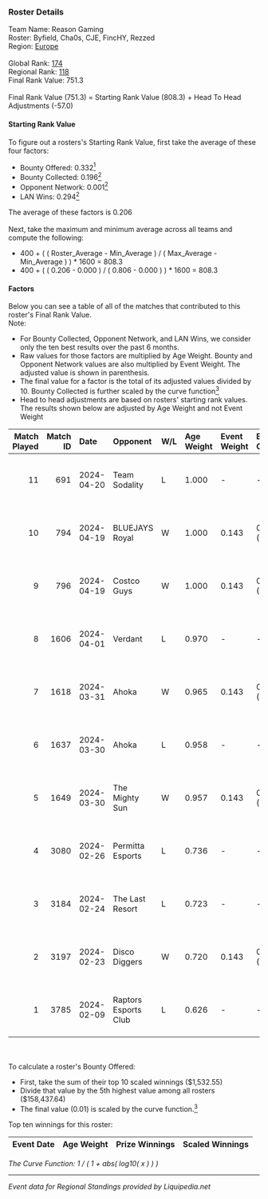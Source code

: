 ### Roster Details<br />
Team Name: Reason Gaming<br />
Roster: Byfield, Cha0s, CJE, FincHY, Rezzed<br />
Region: [Europe]( ../standings_europe.md)<br />
<br />
Global Rank: [174](../standings_global.md)<br />
Regional Rank: [118]( ../standings_europe.md)<br />
Final Rank Value:  751.3<br />
<br />
Final Rank Value (751.3) = Starting Rank Value (808.3) + Head To Head Adjustments (-57.0)<br />

#### Starting Rank Value<br />
To figure out a rosters's Starting Rank Value, first take the average of these four factors:<br />
- Bounty Offered: 0.332[<sup>1</sup>](#table2)
- Bounty Collected: 0.196[<sup>2</sup>](#table1)
- Opponent Network: 0.001[<sup>2</sup>](#table1)
- LAN Wins: 0.294[<sup>2</sup>](#table1)

The average of these factors is 0.206<br />
<br />
Next, take the maximum and minimum average across all teams and compute the following:<br />
- 400 + ( ( Roster_Average - Min_Average ) / ( Max_Average - Min_Average ) ) * 1600 = 808.3
- 400 + ( ( 0.206 - 0.000 ) / ( 0.806 - 0.000 ) ) * 1600 = 808.3


#### Factors<br />
Below you can see a table of all of the matches that contributed to this roster's Final Rank Value.<br />
Note:<br />

- For Bounty Collected, Opponent Network, and LAN Wins, we consider only the ten best results over the past 6 months.
- Raw values for those factors are multiplied by Age Weight. Bounty and Opponent Network values are also multiplied by Event Weight. The adjusted value is shown in parenthesis.
- The final value for a factor is the total of its adjusted values divided by 10. Bounty Collected is further scaled by the curve function[<sup>3</sup>](#curveFunction)
- Head to head adjustments are based on rosters' starting rank values. The results shown below are adjusted by Age Weight and not Event Weight
<span id="table1"></span><br />


| Match Played | Match ID | Date       | Opponent             | W/L | Age Weight | Event Weight | Bounty Collected | Opponent Network | LAN Wins      | H2H Adj. | Roster                              |
| -: | -: | :- | :- | :- | :- | :- | :- | :- | :- | -: | :- |
|           11 |      691 | 2024-04-20 | Team Sodality        | L   | 1.000      | -            | -                | -                | -             |   -25.42 | Byfield, Cha0s, CJE, FincHY, Rezzed |
|           10 |      794 | 2024-04-19 | BLUEJAYS Royal       | W   | 1.000      | 0.143        | 0.000 (0.000)    | 0.000 (0.000)    | false (0.000) |     3.22 | Byfield, Cha0s, CJE, FincHY, Rezzed |
|            9 |      796 | 2024-04-19 | Costco Guys          | W   | 1.000      | 0.143        | 0.000 (0.000)    | 0.000 (0.000)    | false (0.000) |     3.43 | Byfield, Cha0s, CJE, FincHY, Rezzed |
|            8 |     1606 | 2024-04-01 | Verdant              | L   | 0.970      | -            | -                | -                | -             |    -8.93 | Byfield, Cha0s, CJE, FincHY, Rezzed |
|            7 |     1618 | 2024-03-31 | Ahoka                | W   | 0.965      | 0.143        | 0.006 (0.001)    | 0.067 (0.009)    | true (0.965)  |    14.93 | Byfield, Cha0s, CJE, FincHY, Rezzed |
|            6 |     1637 | 2024-03-30 | Ahoka                | L   | 0.958      | -            | -                | -                | -             |   -15.01 | Byfield, Cha0s, CJE, FincHY, Rezzed |
|            5 |     1649 | 2024-03-30 | The Mighty Sun       | W   | 0.957      | 0.143        | 0.000 (0.000)    | 0.000 (0.000)    | true (0.957)  |     3.22 | Byfield, Cha0s, CJE, FincHY, Rezzed |
|            4 |     3080 | 2024-02-26 | Permitta Esports     | L   | 0.736      | -            | -                | -                | -             |    -5.02 | Byfield, Cha0s, CJE, FincHY, Rezzed |
|            3 |     3184 | 2024-02-24 | The Last Resort      | L   | 0.723      | -            | -                | -                | -             |   -14.13 | Byfield, Cha0s, CJE, FincHY, Rezzed |
|            2 |     3197 | 2024-02-23 | Disco Diggers        | W   | 0.720      | 0.143        | 0.000 (0.000)    | 0.000 (0.000)    | true (0.720)  |     2.24 | Byfield, Cha0s, CJE, FincHY, Rezzed |
|            1 |     3785 | 2024-02-09 | Raptors Esports Club | L   | 0.626      | -            | -                | -                | -             |   -15.57 | Byfield, Cha0s, CJE, FincHY, RezzeD |

<br />
<span id="table2"></span><br />
To calculate a roster's Bounty Offered:<br />

- First, take the sum of their top 10 scaled winnings ($1,532.55)
- Divide that value by the 5th highest value among all rosters ($158,437.64)
- The final value (0.01) is scaled by the curve function.[<sup>3</sup>](#curveFunction)

Top ten winnings for this roster:<br />

| Event Date | Age Weight | Prize Winnings | Scaled Winnings |
| :- | -: | :- | :- |


<span id="curveFunction"></span>_The Curve Function: 1 / ( 1 + abs( log10( x ) ) )_<br />

---
_Event data for Regional Standings provided by Liquipedia.net_<br />
